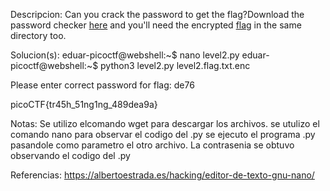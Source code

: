 
Descripcion:
Can you crack the password to get the flag?Download the password checker [here](https://artifacts.picoctf.net/c/13/level2.py) and you'll need the encrypted [flag](https://artifacts.picoctf.net/c/13/level2.flag.txt.enc) in the same directory too.

Solucion(s):
eduar-picoctf@webshell:~$ nano level2.py
eduar-picoctf@webshell:~$ python3 level2.py level2.flag.txt.enc 

Please enter correct password for flag: de76

picoCTF{tr45h_51ng1ng_489dea9a}

Notas:
Se utilizo elcomando wget para descargar los archivos.
se utulizo el comando nano para observar el codigo del .py
se ejecuto el programa .py pasandole como parametro el otro archivo.
La contrasenia se obtuvo observando el codigo del .py

Referencias:
https://albertoestrada.es/hacking/editor-de-texto-gnu-nano/